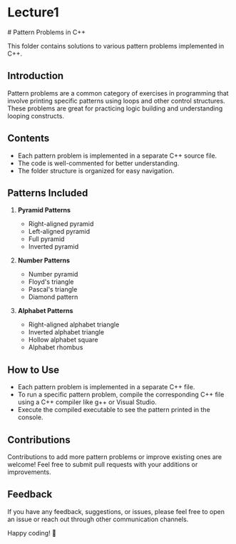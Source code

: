 <h1>Lecture1</h1>
# Pattern Problems in C++

This folder contains solutions to various pattern problems implemented in C++.

## Introduction

Pattern problems are a common category of exercises in programming that involve printing specific patterns using loops and other control structures. These problems are great for practicing logic building and understanding looping constructs.

## Contents

- Each pattern problem is implemented in a separate C++ source file.
- The code is well-commented for better understanding.
- The folder structure is organized for easy navigation.

## Patterns Included

1. **Pyramid Patterns**
    - Right-aligned pyramid
    - Left-aligned pyramid
    - Full pyramid
    - Inverted pyramid

2. **Number Patterns**
    - Number pyramid
    - Floyd's triangle
    - Pascal's triangle
    - Diamond pattern

3. **Alphabet Patterns**
    - Right-aligned alphabet triangle
    - Inverted alphabet triangle
    - Hollow alphabet square
    - Alphabet rhombus

## How to Use

- Each pattern problem is implemented in a separate C++ file.
- To run a specific pattern problem, compile the corresponding C++ file using a C++ compiler like g++ or Visual Studio.
- Execute the compiled executable to see the pattern printed in the console.

## Contributions

Contributions to add more pattern problems or improve existing ones are welcome! Feel free to submit pull requests with your additions or improvements.

## Feedback

If you have any feedback, suggestions, or issues, please feel free to open an issue or reach out through other communication channels.

Happy coding! 🚀

